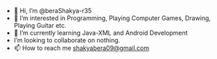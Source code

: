 - 👋 Hi, I’m @beraShakya-r35
- 👀 I’m interested in Programming, Playing Computer Games, Drawing, Playing Guitar etc. 
- 🌱 I’m currently learning Java-XML and Android Development
-  I’m looking to collaborate on nothing.
- 📫 How to reach me shakyabera09@gmail.com

